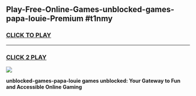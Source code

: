 
## Play-Free-Online-Games-unblocked-games-papa-louie-Premium #t1nmy
<h3>
<a href="https://premium.freeplayer.one?title=unblocked-games-papa-louie&ref=8M">CLICK TO PLAY</a></h3>
<hr>

<h3>
<a href="https://premium.freeplayer.one?title=unblocked-games-papa-louie&ref=8M">CLICK 2 PLAY</a>
  
</h3>

<a href="https://premium.freeplayer.one?title=unblocked-games-papa-louie&ref=8M"><img src="https://clearcache.store/games.png"></a>


**unblocked-games-papa-louie games unblocked: Your Gateway to Fun and Accessible Online Gaming**

